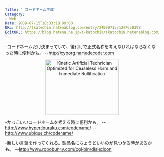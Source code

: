 ```yaml
---
Title: ' コードネーム生成'
Category:
- Web
Date: 2009-07-15T18:33:18+09:00
URL: http://tkatochin.hatenablog.com/entry/20090715/1247650398
EditURL: https://blog.hatena.ne.jp/t-katochin/tkatochin.hatenablog.com/atom/entry/6653586347154754106
---
```



-コードネームだけ決まっていて、後付けで正式名称を考えなければならなくなった時に便利かも。
--http://cyborg.namedecoder.com
<p align="center"><img src="http://cyborg.namedecoder.com/webimages/governor3k3-KATOCHIN.png" width="240" height="180" alt="Kinetic Artificial Technician Optimized for Ceaseless Harm and Immediate Nullification" border="0">
<br /></p>

-かっこいいコードネームを考える時に便利かも。
--http://www.hyperdouraku.com/codename/
--http://www.ubique.ch/codename/

-新しい言葉を作ってくれる。製品名にちょうどいいのが見つかる時があるかも。
--http://www.robobunny.com/cgi-bin/dislexicon
